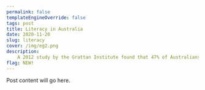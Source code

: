 ```yaml
---
permalink: false
templateEngineOverride: false
tags: post
title: Literacy in Australia
date: 2020-11-20
slug: literacy
cover: /img/eg2.png
description:
    A 2012 study by the Grattan Institute found that 47% of Australians are 'functionally illiterate'. Does the finding hold up?
flag: NEW!
---
```


Post content will go here.